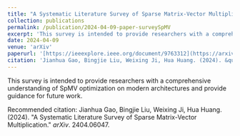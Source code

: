 ```yaml
---
title: "A Systematic Literature Survey of Sparse Matrix-Vector Multiplication"
collection: publications
permalink: /publication/2024-04-09-paper-surveySpMV
excerpt: 'This survey is intended to provide researchers with a comprehensive understanding of SpMV optimization on modern architectures and provide guidance for future work.'
date: 2024-04-09
venue: 'arXiv'
paperurl: '[https://ieeexplore.ieee.org/document/9763312](https://arxiv.org/abs/2404.06047)'
citation: 'Jianhua Gao, Bingjie Liu, Weixing Ji, Hua Huang. (2024). &quot;A Systematic Literature Survey of Sparse Matrix-Vector Multiplication.&quot; <i>arXiv</i>. 2404.06047.'
---
```

This survey is intended to provide researchers with a comprehensive understanding of SpMV optimization on modern architectures and provide guidance for future work.

Recommended citation: Jianhua Gao, Bingjie Liu, Weixing Ji, Hua Huang. (2024). &quot;A Systematic Literature Survey of Sparse Matrix-Vector Multiplication.&quot; <i>arXiv</i>. 2404.06047.
